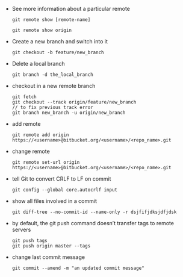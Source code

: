 - See more information about a particular remote
    ```git
    git remote show [remote-name]
    ```
    ```git
    git remote show origin
    ```

- Create a new branch and switch into it
    ```git
    git checkout -b feature/new_branch
    ```

- Delete a local branch
    ```git
    git branch -d the_local_branch
    ```

- checkout in a new remote branch
    ```git
    git fetch
    git checkout --track origin/feature/new_branch
    // to fix previous track error
    git branch new_branch -u origin/new_branch
    ```
- add remote
    ```git
    git remote add origin https://<username>@bitbucket.org/<username>/<repo_name>.git
    ```
- change remote
    ```git
    git remote set-url origin https://<username>@bitbucket.org/<username>/<repo_name>.git
    ```

- tell Git to convert CRLF to LF on commit
    ```git
    git config --global core.autocrlf input
    ```
    
- show all files involved in a commit 
    ```git
    git diff-tree --no-commit-id --name-only -r dsjfifjdksjdfjdsk
    ```
    
- by default, the git push command doesn’t transfer tags to remote servers
    ```git
    git push tags
    git push origin master --tags
    ```

- change last commit message
    ```git
    git commit --amend -m "an updated commit message"
    ```




